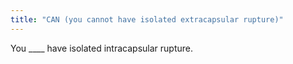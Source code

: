 ```yaml
---
title: "CAN (you cannot have isolated extracapsular rupture)"
---
```

You ____ have isolated intracapsular rupture.

